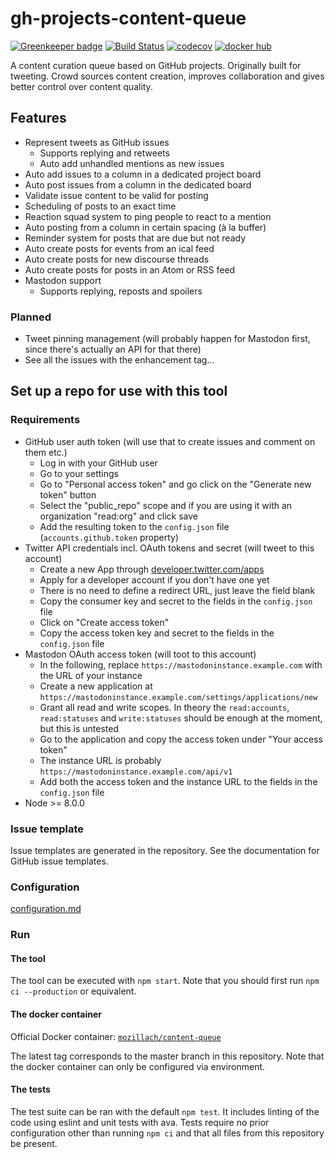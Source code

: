 # gh-projects-content-queue

[![Greenkeeper badge](https://badges.greenkeeper.io/mozillach/gh-projects-content-queue.svg)](https://greenkeeper.io/)
[![Build Status](https://travis-ci.org/mozillach/gh-projects-content-queue.svg?branch=master)](https://travis-ci.org/mozillach/gh-projects-content-queue) [![codecov](https://codecov.io/gh/mozillach/gh-projects-content-queue/branch/master/graph/badge.svg)](https://codecov.io/gh/mozillach/gh-projects-content-queue) [![docker hub](https://img.shields.io/docker/build/mozillach/content-queue.svg)](https://hub.docker.com/r/mozillach/content-queue/builds)

A content curation queue based on GitHub projects. Originally built for tweeting. Crowd sources content
creation, improves collaboration and gives better control over content quality.

## Features

- Represent tweets as GitHub issues
    - Supports replying and retweets
    - Auto add unhandled mentions as new issues
- Auto add issues to a column in a dedicated project board
- Auto post issues from a column in the dedicated board
- Validate issue content to be valid for posting
- Scheduling of posts to an exact time
- Reaction squad system to ping people to react to a mention
- Auto posting from a column in certain spacing (à la buffer)
- Reminder system for posts that are due but not ready
- Auto create posts for events from an ical feed
- Auto create posts for new discourse threads
- Auto create posts for posts in an Atom or RSS feed
- Mastodon support
    - Supports replying, reposts and spoilers

### Planned

- Tweet pinning management (will probably happen for Mastodon first, since there's actually an API for that there)
- See all the issues with the enhancement tag...

## Set up a repo for use with this tool

### Requirements

- GitHub user auth token (will use that to create issues and comment on them etc.)
    - Log in with your GitHub user
    - Go to your settings
    - Go to "Personal access token" and go click on the "Generate new token" button
    - Select the "public_repo" scope and if you are using it with an organization "read:org" and click save
    - Add the resulting token to the `config.json` file (`accounts.github.token` property)
- Twitter API credentials incl. OAuth tokens and secret (will tweet to this account)
    - Create a new App through [developer.twitter.com/apps](https://developer.twitter.com/apps)
    - Apply for a developer account if you don't have one yet
    - There is no need to define a redirect URL, just leave the field blank
    - Copy the consumer key and secret to the fields in the `config.json` file
    - Click on "Create access token"
    - Copy the access token key and secret to the fields in the `config.json` file
- Mastodon OAuth access token (will toot to this account)
    - In the following, replace `https://mastodoninstance.example.com` with the URL of your instance
    - Create a new application at `https://mastodoninstance.example.com/settings/applications/new`
    - Grant all read and write scopes. In theory the `read:accounts`, `read:statuses` and `write:statuses` should be enough at the moment, but this is untested
    - Go to the application and copy the access token under "Your access token"
    - The instance URL is probably `https://mastodoninstance.example.com/api/v1`
    - Add both the access token and the instance URL to the fields in the `config.json` file
- Node >= 8.0.0

### Issue template
Issue templates are generated in the repository. See the documentation for GitHub issue templates.

### Configuration
[configuration.md](docs/configuration.md)

### Run
#### The tool
The tool can be executed with `npm start`. Note that you should first run `npm ci --production` or equivalent.

#### The docker container
Official Docker container: [`mozillach/content-queue`](https://hub.docker.com/r/mozillach/content-queue)

The latest tag corresponds to the master branch in this repository. Note that the docker container can only be configured via environment.

#### The tests
The test suite can be ran with the default `npm test`. It includes linting of the code using eslint and unit tests with ava. Tests require no prior configuration other than running `npm ci` and that all files from this repository be present.
